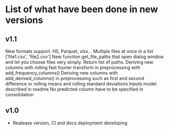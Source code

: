# List of what have been done in new versions

## v1.1

New formats support. H5, Parquet, xlsx...
Multiple files at once in a list ['file1.csv', 'file2.csv']
New function get_file_paths that open dialog window and let you choose files very simply. Return list of paths.
Deriving new columns with rolling fast fourier transform in preprocessing with add_frequency_columns()
Deriving new columns with add_derived_columns() in preprocessing such as first and second difference or rolling means and rolling standard deviations
Inputs model described in readme
No predicted column have to be specified in consolidation

## v1.0

- Realease version, CI and docs deployment developing
